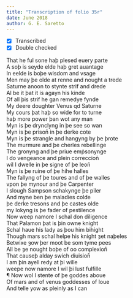 ```yaml
---
title: "Transcription of folio 35r"
date: June 2018
author: G. E. Saretto
---
```


- [x] Transcribed
- [x] Double checked

That he ful sone haþ plesed euery parte  
A soþ is seyde elde haþ gret auantage  
In eelde is boþe wisdom and vsage  
Men may þe olde at renne and nought a trede  
Saturne anoon to stynte strif and drede  
Al be it þat it is agayn his kinde  
Of all þis strif he gan remedye fynde  
My deere doughter Venus qd Saturne  
My cours þat haþ so wide for to turne  
haþ more power þan wot any man  
Myn is þe drynclyng in þe see so wan  
Myn is þe prison̄ in þe derke cote  
Myn is þe strangle and hangyng by þe þrote  
The murmure and þe cherles rebellinge  
The gronyng and þe priue emp̉sonynge  
I do vengeance and plein correccion̄  
wil I dwelle in þe signe of þe leon̄  
Myn is þe ruine of þe hihe halles  
The fallyng of þe toures and of þe walles  
vpon þe mynour and þe Carpenter  
I slough Sampson schakynge þe piler  
And myne ben þe maladies colde  
þe derke tresons and þe castes olde  
my lokyng is þe fader of pestilence  
Now weep namore I schal don diligence  
That Palamon þat is þin owne knight  
Schal haue his lady as þou him bihight  
Though mars schal helpe his knight ȝet naþeles  
Betwixe ȝow þer moot be som tyme pees  
All be ȝe nought boþe of oo complexion̄  
That causeþ alday swich diuision̄  
I am þin ayell redy at þi wille  
weepe now namore I wil þi lust fulfille  
¶ Now wol I stente of þe goddes aboue  
Of mars and of venus goddesses of loue  
And telle yow as pleinly as I can  
